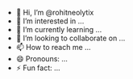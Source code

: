 - 👋 Hi, I’m @rohitneolytix
- 👀 I’m interested in ...
- 🌱 I’m currently learning ...
- 💞️ I’m looking to collaborate on ...
- 📫 How to reach me ...
- 😄 Pronouns: ...
- ⚡ Fun fact: ...

<!---
rohitneolytix/rohitneolytix is a ✨ special ✨ repository because its `README.md` (this file) appears on your GitHub profile.
You can click the Preview link to take a look at your changes.
--->
